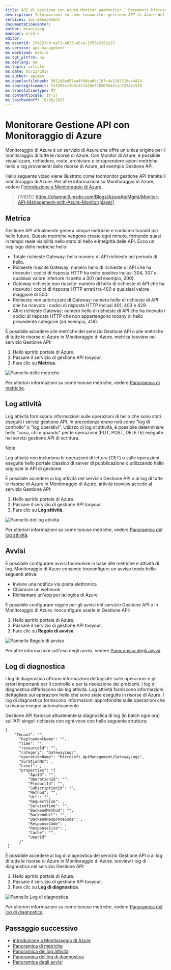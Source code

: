 ```yaml
---
title: API di gestione con Azure Monitor aaaMonitor | Documenti Microsoft
description: Informazioni su come toomonitor gestione API di Azure del servizio tramite il monitoraggio di Azure.
services: api-management
documentationcenter: 
author: miaojiang
manager: erikre
editor: 
ms.assetid: 2fa193cd-ea71-4b33-a5ca-1f55e5351e23
ms.service: api-management
ms.workload: mobile
ms.tgt_pltfrm: na
ms.devlang: na
ms.topic: article
ms.date: 01/23/2017
ms.author: apimpm
ms.openlocfilehash: 5012d8ed57ea4f94ea6bc1b7c4e1102516ec4414
ms.sourcegitcommit: 523283cc1b3c37c428e77850964dc1c33742c5f0
ms.translationtype: MT
ms.contentlocale: it-IT
ms.lasthandoff: 10/06/2017
---
```

# <a name="monitor-api-management-with-azure-monitor"></a>Monitorare Gestione API con Monitoraggio di Azure
Monitoraggio di Azure è un servizio di Azure che offre un'unica origine per il monitoraggio di tutte le risorse di Azure. Con Monitor di Azure, è possibile visualizzare, richiedere, route, archiviare e intraprendere azioni metriche hello e log provenienti dalle risorse di Azure, ad esempio Gestione API. 

Hello seguente video viene illustrato come toomonitor gestione API tramite il monitoraggio di Azure. Per altre informazioni su Monitoraggio di Azure, vedere l'[introduzione a Monitoraggio di Azure]. 


> [!VIDEO https://channel9.msdn.com/Blogs/AzureApiMgmt/Monitor-API-Management-with-Azure-Monitor/player]
>
>
 
## <a name="metrics"></a>Metrica
Gestione API attualmente genera cinque metriche e contiamo tooadd più hello future. Queste metriche vengono create ogni minuto, fornendo quasi in tempo reale visibilità nello stato di hello e integrità delle API. Ecco un riepilogo delle metriche hello:
* Totale richieste Gateway: hello numero di API richieste nel periodo di hello. 
* Richieste riuscite Gateway: numero hello di richieste di API che ha ricevuto i codici di risposta HTTP ha esito positivo inclusi 304, 307 e qualsiasi valore inferiore rispetto a 301 (ad esempio, 200). 
* Gateway richieste non riuscite: numero di hello di richieste di API che ha ricevuto i codici di risposta HTTP errati tra 400 e qualsiasi valore maggiore di 500.
* Richieste non autorizzate di Gateway: numero hello di richieste di API che ha ricevuto i codici di risposta HTTP inclusi 401, 403 e 429. 
* Altre richieste Gateway: numero hello di richieste di API che ha ricevuto i codici di risposta HTTP che non appartengono tooany di hello precedente categorie (ad esempio, 418).

È possibile accedere alle metriche del servizio Gestione API o alle metriche di tutte le risorse di Azure in Monitoraggio di Azure. metrica tooview nel servizio Gestione API:
1. Hello aprirlo portale di Azure.
2. Passare il servizio di gestione API tooyour.
3. Fare clic su **Metrica**.

![Pannello delle metriche][metrics-blade]

Per ulteriori informazioni su come toouse metriche, vedere [Panoramica di metriche].

## <a name="activity-logs"></a>Log attività
Log attività forniscono informazioni sulle operazioni di hello che sono stati eseguiti i servizi gestione API. In precedenza erano noti come "log di controllo" o "log operativi". Utilizzo di log di attività, è possibile determinare hello "cosa, chi e quando" per le operazioni (PUT, POST, DELETE) eseguite nei servizi gestione API di scrittura. 

> [!NOTE]
> Log attività non includono le operazioni di lettura (GET) o sulle operazioni eseguite hello portale classico di server di pubblicazione o utilizzando hello originale le API di gestione.

È possibile accedere ai log attività del servizio Gestione API o ai log di tutte le risorse di Azure in Monitoraggio di Azure. attività tooview accede al servizio Gestione API:
1. Hello aprirlo portale di Azure.
2. Passare il servizio di gestione API tooyour.
3. Fare clic su **Log attività**.

![Pannello dei log attività][activity-logs-blade]

Per ulteriori informazioni su come toouse metriche, vedere [Panoramica del log attività].

## <a name="alerts"></a>Avvisi
È possibile configurare avvisi tooreceive in base alle metriche e attività di log. Monitoraggio di Azure consente tooconfigure un avviso toodo hello seguenti attiva:

* Inviare una notifica via posta elettronica
* Chiamare un webhook
* Richiamare un'app per la logica di Azure

È possibile configurare regole per gli avvisi nel servizio Gestione API o in Monitoraggio di Azure. tooconfigure usarle in Gestione API: 
1. Hello aprirlo portale di Azure.
2. Passare il servizio di gestione API tooyour.
3. Fare clic su **Regole di avviso**.

![Pannello Regole di avviso][alert-rules-blade]

Per altre informazioni sull'uso degli avvisi, vedere [Panoramica degli avvisi].

## <a name="diagnostic-logs"></a>Log di diagnostica
I log di diagnostica offrono informazioni dettagliate sulle operazioni e gli errori importanti per il controllo e per la risoluzione dei problemi. I log di diagnostica differiscono dai log attività. Log attività forniscono informazioni dettagliate sui operazioni hello che sono state eseguite in risorse di Azure. I log di diagnostica forniscono informazioni approfondite sulle operazioni che la risorsa esegue automaticamente.

Gestione API fornisce attualmente la diagnostica di log (in batch ogni ora) sull'API singoli richiesta con ogni voce con hello seguente struttura:

```
{
    "Tenant": "",
      "DeploymentName": "",
      "time": "",
      "resourceId": "",
      "category": "GatewayLogs",
      "operationName": "Microsoft.ApiManagement/GatewayLogs",
      "durationMs": ,
      "Level": ,
      "properties": "{
          "ApiId": "",
          "OperationId": "",
          "ProductId": "",
          "SubscriptionId": "",
          "Method": "",
          "Url": "",
          "RequestSize": ,
          "ServiceTime": "",
          "BackendMethod": "",
          "BackendUrl": "",
          "BackendResponseCode": ,
          "ResponseCode": ,
          "ResponseSize": ,
          "Cache": "",
          "UserId"
      }"
 }
```

È possibile accedere ai log di diagnostica del servizio Gestione API o ai log di tutte le risorse di Azure in Monitoraggio di Azure. tooview i log di diagnostica nel servizio Gestione API:
1. Hello aprirlo portale di Azure.
2. Passare il servizio di gestione API tooyour.
3. Fare clic su **Log di diagnostica**.

![Pannello Log di diagnostica][diagnostic-logs-blade]

Per ulteriori informazioni su come toouse metriche, vedere [Panoramica del log di diagnostica].

## <a name="next-step"></a>Passaggio successivo

* [introduzione a Monitoraggio di Azure]
* [Panoramica di metriche]
* [Panoramica del log attività]
* [Panoramica del log di diagnostica]
* [Panoramica degli avvisi]

[introduzione a Monitoraggio di Azure]: ../monitoring-and-diagnostics/monitoring-get-started.md
[Panoramica di metriche]: ../monitoring-and-diagnostics/monitoring-overview-metrics.md
[Panoramica del log attività]: ../monitoring-and-diagnostics/monitoring-overview-activity-logs.md
[Panoramica del log di diagnostica]: ../monitoring-and-diagnostics/monitoring-overview-of-diagnostic-logs.md
[Panoramica degli avvisi]: ../monitoring-and-diagnostics/insights-alerts-portal.md



[metrics-blade]: ./media/api-management-azure-monitor/api-management-metrics-blade.png
[activity-logs-blade]: ./media/api-management-azure-monitor/api-management-activity-logs-blade.png
[alert-rules-blade]: ./media/api-management-azure-monitor/api-management-alert-rules-blade.png
[diagnostic-logs-blade]: ./media/api-management-azure-monitor/api-management-diagnostic-logs-blade.png
